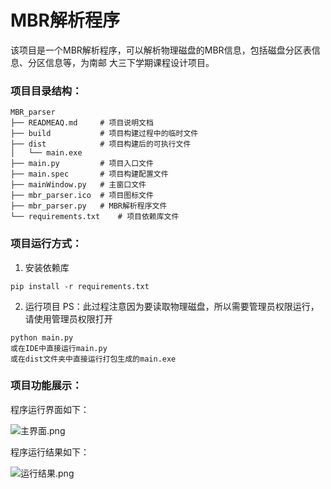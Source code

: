 # MBR解析程序

该项目是一个MBR解析程序，可以解析物理磁盘的MBR信息，包括磁盘分区表信息、分区信息等，为南邮
大三下学期课程设计项目。

### 项目目录结构：
```
MBR_parser
├── READMEAQ.md     # 项目说明文档
├── build           # 项目构建过程中的临时文件
├── dist            # 项目构建后的可执行文件
│   └── main.exe
├── main.py         # 项目入口文件
├── main.spec       # 项目构建配置文件
├── mainWindow.py   # 主窗口文件
├── mbr_parser.ico  # 项目图标文件
├── mbr_parser.py   # MBR解析程序文件
└── requirements.txt    # 项目依赖库文件
```
### 项目运行方式：
1. 安装依赖库
```shell
pip install -r requirements.txt
```
2. 运行项目 
PS：此过程注意因为要读取物理磁盘，所以需要管理员权限运行，请使用管理员权限打开
```shell
python main.py
或在IDE中直接运行main.py
或在dist文件夹中直接运行打包生成的main.exe
```

### 项目功能展示：
程序运行界面如下：

![主界面.png](https://s2.loli.net/2024/10/30/tA5pzEOlFcf9Q2I.png)


程序运行结果如下：

![运行结果.png](https://s2.loli.net/2024/10/30/w2VCka3O61notsD.png)





